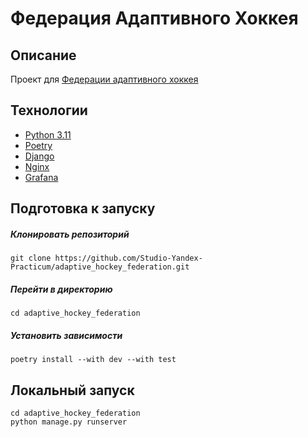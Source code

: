 # Федерация Адаптивного Хоккея

## Описание
Проект для [Федерации адаптивного хоккея](https://paraicehockey.ru/) 
## Технологии
- [Python 3.11](https://www.python.org/downloads/release/python-3110/)
- [Poetry](https://python-poetry.org/)
- [Django](https://www.djangoproject.com/)
- [Nginx](https://nginx.org/)
- [Grafana](https://grafana.com/grafana/)

## Подготовка к запуску

##### Клонировать репозиторий

```shell
git clone https://github.com/Studio-Yandex-Practicum/adaptive_hockey_federation.git
```

##### Перейти в директорию

```shell
cd adaptive_hockey_federation
```

##### Установить зависимости

```shell
poetry install --with dev --with test
```

## Локальный запуск

```shell
cd adaptive_hockey_federation
python manage.py runserver
```

